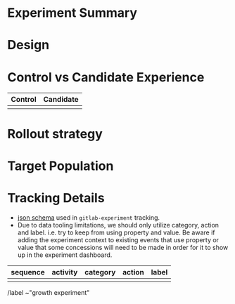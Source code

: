<!-- Title suggestion: Experiment Implementation: [description] -->

# Experiment Summary
<!-- Quick rundown of what is being done or a link to the Experiment epic -->

# Design
<!-- This should include the contexts that determine the reproducibility (stickiness) of an experiment. This means that if you want the same behavior for a user, the context would be user, or if you want all users when viewing a specific project, the context would be the project being viewed, etc. -->

# Control vs Candidate Experience
<!-- This should include a screenshot of the control vs candidate experience and any helpful context regarding expected behavior -->

| Control | Candidate |
|---------|-----------|
| | |

# Rollout strategy
<!-- This should outline the rollout percentages for variants and if there's more than one step to this, each of those steps and the timing for those steps (e.g. 30 days after initial rollout). -->

# Target Population
<!-- These would be the rules for which given context (and are limited to context or resolvable at experiment time details) is included or excluded from the test. An example of this would be to only run an experiment on groups who go through the Trial registration flow. -->

# Tracking Details

- [json schema](https://gitlab.com/gitlab-org/iglu/-/blob/master/public/schemas/com.gitlab/gitlab_experiment/jsonschema/1-0-3) used in `gitlab-experiment` tracking.
- Due to data tooling limitations, we should only utilize category, action and label. 
  i.e. try to keep from using property and value. Be aware if adding the experiment context to existing events that
  use property or value that some concessions will need to be made in order for it to show up in the experiment dashboard.

| sequence | activity | category | action | label |
| -------- | -------- | ------ | ----- | ------- |
|  |  |  |  |  |

/label ~"growth experiment"